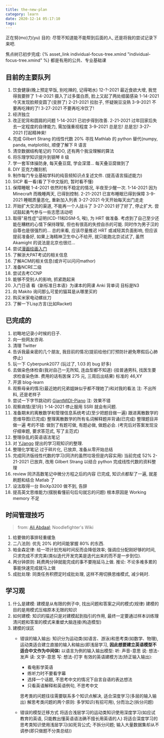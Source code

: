 ```yaml
---
title: the-new-plan
category: learn
date: 2020-12-14 05:17:10
tags:
---
```


正在努(mo)力(yu)
目的: 尽管不知道能不能帮到后面的人, 还是将我的尝试记录下来吧.

焦点树已初步完成: {% asset_link individual-focus-tree.xmind "individual-focus-tree.xmind" %}
都是有用的公共、专业基础课

<!-- more -->

## 目前的主要队列

1. 饮食健康(晚上预定早饭, 别吃辣的, 记得喝水)
   12-?-2021 最近食欲大增, 我觉得我要胖了
   1-4-2021 摄入了过多蛋白质, 脸上又起了两处细菌感染
   1-14-2021 今天发现脸颊变圆了(变胖了)
   2-21-2021 拉肚子, 怀疑豌豆没熟
   3-9-2021 不要再吃辣的了!
   3-27-2021 不要再吃冷饮了!
2. 经济独立
3. 改正驼背和圆肩的问题
   1-14-2021 已初步得到改善.
   2-21-2021 过年回家后失去一定程度的自律能力, 需加强重视程度
   3-9-2021 总是忘! 总是忘!
   3-27-2021 打起精神来!
4. 完成 Gilbert Strang 的线性代数 20%
   寻找 Mathlab 的 python 替代(numpy, panda, matplotlib), 顺便了解下 R 语言
5. 清空数据结构笔记的 TODO, 还有两个我没理解的算法
6. 将乐理学知识提升到钢琴 8 级
7. 学一套军体操防身, 每天叠豆腐, 学会深潜...
   每天叠豆腐做到了
8. DIY 亚克力雕刻机
9. 制作每门专业基础学科的纯音频知识点复述文件. (提高语言描述能力)
10. SICP 看一看(看了下中文版的, 暂时看不懂)
12. 保障睡眠
    1-4-2021 依然时有不稳定的情况, 半夜至少醒一次.
    1-14-2021 因为 Minecraft 而晚睡两天, 已得到控制.
    2-21-2021 已宣布睡眠已得到保障
    3-9-2021 睡眠质量恶化, 重新加入列表
    3-27-2021 今天开始每天出门走走
13. 开始扩大交流的渠道, 不能再一个人战斗了
    3-27-2021 好了好了, 停止扩大.
    尝试鼓起勇气参与一些志愿活动吧
14. 取得"易性症"证明(ICD-11和DSM-5, 唉), 为 HRT 做准备.
    考虑到了自己至少还能在糟糕的心情下保持理智,
    但也有很高的失控自杀的可能.
    同时作为男子汉的自尊也是很强烈的...
    总的来看, 应该尽量推迟 HRT 或减轻其负面影响,
    但应该提前准备好, 如果上海精神卫生中心不给开, 就只能跑北京试试了,
    虽然 Akamight 的说法是北京也很烂...
15. 尝试[漫画绘画入门](https://www.icourse163.org/course/NEU-1002922017)
16. 了解浙大PAT考试的相关信息
17. 了解ACM的相关信息(或许可以问问mathor)
18. 准备NCRE二级
19. 尝试去考CCNP
20. 能够不受别人的影响, 抓紧跑起来
21. 入门日语
    看《新标准日本语》为课本的网课
    Anki 背单词
    目标是N3
22. 向 Makito 询问那么可爱的猫耳是从哪里买的
23. 购买米家电动螺丝刀
24. 了解一下Lisp方言(比如Racket)

## 已完成的

1. 初略地记录小时候的日子.
2. 向一些网友咨询.
3. 清理 Twitter
4. 告诉我最亲密的几个朋友, 我目前的情况(提前给他们打预防针避免寒假后心肺停止)
5. 玩一下 Cyberpunk2077 (玩过了, 1.03 的 bug 好多)
6. 去做染色体检查(我对自己一无所知, 连血型都不知道) (挂普通男科, 找医生要求检查染色体. 费用的话有医保 275 元, 三周后出结果)
   标准的 46,XY
7. 开源 blog-learn
8. 观察母亲的情况(最近她的兄弟姐妹似乎都不理她了)和对我的看法
   注: 不出所料, 还是老样子
9. 尝试一下字节跳动的 [GiantMIDI-Piano](https://github.com/bytedance/GiantMIDI-Piano)
   注: 效果不错
11. 观察病情(至1月)
    1-14-2021 停止服用 SSRI 就会有问题.
12. 准备期末的离散数学和管理信息系统考试(至少把题目做一遍)
    跟进离散数学的思维导图(已完成)
    整理离散数学的所有名词解释题并背诵(已完成)
    整理题目并做一遍
    考的不错: 做到了有题可做, 有题必做, 做题必会. (考完后对答案发现没仔细审题, 要求答范式, 写了主范式)
13. 整理杂乱的英语语法笔记
14. 对 [YJango](https://space.bilibili.com/344849038) 提出的学习观知识的整理.
16. 整理化学笔记
    过于碎片化, 已放弃, 准备从零开始总结
17. 完成同济版线性代数的学习(同济的虽然垃圾但是内容实用)
    当前完成 52%
    2-21-2021 已放弃, 改用 Gilbert Strang 以结合 python
    完成线性代数的资料整理
18. review 同济高数笔记中微分方程之后的内容
    已完成, 知识点都犁了一遍, 就差刷题和结合 Matlab 了
19. 设法取得一台 BioXp3200
    做不到, 告辞
20. 提高英文思维能力(摆脱看懂前句后句就忘的问题)
    根本原因是 Working memory 不足

## 时间管理技巧

> from: [Ali Abdaal](https://aliabdaal.com/); Noodlefighter's Wiki

1. 给要做的事排轻重缓急
2. 二八法则: 优先 20% 的时间能掌握 80% 的东西.
3. 帕金森定律: 给一项计划充裕时间反而会降低效率; 强调应分配刚好够的时间, 只求完成不求完美(类似迭代开发完美是迭代出来的而不是一步到位).
4. 两分钟原则: 耗费两分钟就能完成的事不要拖延马上做.
   推论: 不论多难多累的事能快速完成就马上做
5. 成批处理: 同类任务积攒定时成批处理, 这样不用切换思维模式, 减少耗时.

## 学习观

1. 什么是建模:
   建模是从有限的例子中, 找出问题和答案之间的模式(规律)
   建模的目的是用模式压缩原本无限的知识
2. 如何建模:
   知识的描述只是对建模起到指引的作用, 最终一定要通过样本训练理清问题和答案的模式来重塑大脑连接(构造模型)
3. 建模的误区
   * 错误的输入输出:
     知识分为运动类(如语言、游泳)和思考类(如数学、物理), 运动类适合建立直接的输入和输出(即浅层学习, **因此想要建立英语模型不适合中文作为中间体**)
     以语言为例的输入输出模型:
     听: 声音-意思
     说: 想法-发声
     读: 文字-意思
     写: 想法-打字
     有效的英语建模方法(矫正输入输出):
     * 看电影学英语
     * 练听力时不要看字幕
     * 选择一个话题, 不思考中文的情况下自言自语的表达想法
     * 只看英语解释和英语例句, 不思考中文
   
     思考类的问题往往需要联系多个知识点解决, 适合深度学习(多层的输入输出)
     解思考类问题的两个原则: 多学知识(有招可用), 分而治之(拆分问题)
   * 错误的模型迁移方式
     将适合浅层学习的运动类知识使用深度学习(如应试教育的英语, 只能教出懂英语语法确不擅长用英语的人)
     将适合深度学习的思考类知识使用浅层学习(如死背公式; 不拆分问题; 输入大量数据集却从不调参(即只做题不分类总结))